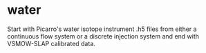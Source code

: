 # water
Start with Picarro's water isotope instrument .h5 files from either a continuous flow system or a discrete injection system and end with VSMOW-SLAP calibrated data.
